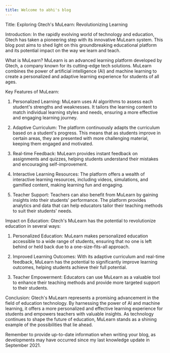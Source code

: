 ```yaml
---
title: Welcome to abhi's blog
---
```


Title: Exploring Gtech's MuLearn: Revolutionizing Learning

Introduction:
In the rapidly evolving world of technology and education, Gtech has taken a pioneering step with its innovative MuLearn system. This blog post aims to shed light on this groundbreaking educational platform and its potential impact on the way we learn and teach.

What is MuLearn?
MuLearn is an advanced learning platform developed by Gtech, a company known for its cutting-edge tech solutions. MuLearn combines the power of artificial intelligence (AI) and machine learning to create a personalized and adaptive learning experience for students of all ages.

Key Features of MuLearn:
1. Personalized Learning: MuLearn uses AI algorithms to assess each student's strengths and weaknesses. It tailors the learning content to match individual learning styles and needs, ensuring a more effective and engaging learning journey.

2. Adaptive Curriculum: The platform continuously adapts the curriculum based on a student's progress. This means that as students improve in certain areas, they are presented with more challenging material, keeping them engaged and motivated.

3. Real-time Feedback: MuLearn provides instant feedback on assignments and quizzes, helping students understand their mistakes and encouraging self-improvement.

4. Interactive Learning Resources: The platform offers a wealth of interactive learning resources, including videos, simulations, and gamified content, making learning fun and engaging.

5. Teacher Support: Teachers can also benefit from MuLearn by gaining insights into their students' performance. The platform provides analytics and data that can help educators tailor their teaching methods to suit their students' needs.

Impact on Education:
Gtech's MuLearn has the potential to revolutionize education in several ways:

1. Personalized Education: MuLearn makes personalized education accessible to a wide range of students, ensuring that no one is left behind or held back due to a one-size-fits-all approach.

2. Improved Learning Outcomes: With its adaptive curriculum and real-time feedback, MuLearn has the potential to significantly improve learning outcomes, helping students achieve their full potential.

3. Teacher Empowerment: Educators can use MuLearn as a valuable tool to enhance their teaching methods and provide more targeted support to their students.

Conclusion:
Gtech's MuLearn represents a promising advancement in the field of education technology. By harnessing the power of AI and machine learning, it offers a more personalized and effective learning experience for students and empowers teachers with valuable insights. As technology continues to shape the future of education, MuLearn stands as a shining example of the possibilities that lie ahead.

Remember to provide up-to-date information when writing your blog, as developments may have occurred since my last knowledge update in September 2021.

